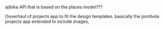 ajibika API that is based on the places model???

Ouverhaul of projects app to fit the design templates.
 basically the pombola projects app extended to include images, 

